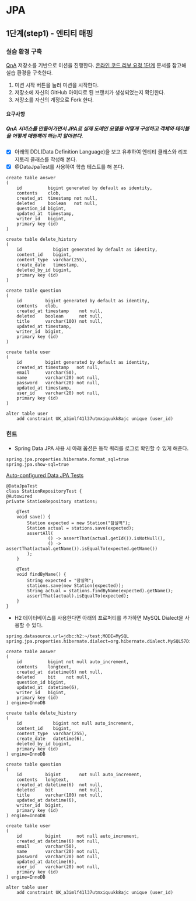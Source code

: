 # JPA

## 1단계(step1) - 엔티티 매핑

### 실습 환경 구축
[QnA](https://github.com/next-step/jwp-qna) 저장소를 기반으로 미션을 진행한다. [온라인 코드 리뷰 요청 1단계](https://github.com/next-step/nextstep-docs/blob/master/codereview/review-step1.md) 문서를 참고해 실습 환경을 구축한다.
1. 미션 시작 버튼을 눌러 미션을 시작한다.
2. 저장소에 자신의 GitHub 아이디로 된 브랜치가 생성되었는지 확인한다.
3. 저장소를 자신의 계정으로 Fork 한다.



#### 요구사항
##### QnA 서비스를 만들어가면서 JPA로 실제 도메인 모델을 어떻게 구성하고 객체와 테이블을 어떻게 매핑해야 하는지 알아본다.
- [x] 아래의 DDL(Data Definition Language)을 보고 유추하여 엔티티 클래스와 리포지토리 클래스를 작성해 본다.
- [x] @DataJpaTest를 사용하여 학습 테스트를 해 본다.

```
create table answer
(
    id          bigint generated by default as identity,
    contents    clob,
    created_at  timestamp not null,
    deleted     boolean   not null,
    question_id bigint,
    updated_at  timestamp,
    writer_id   bigint,
    primary key (id)
)
```
```
create table delete_history
(
    id            bigint generated by default as identity,
    content_id    bigint,
    content_type  varchar(255),
    create_date   timestamp,
    deleted_by_id bigint,
    primary key (id)
)
```
```
create table question
(
    id         bigint generated by default as identity,
    contents   clob,
    created_at timestamp    not null,
    deleted    boolean      not null,
    title      varchar(100) not null,
    updated_at timestamp,
    writer_id  bigint,
    primary key (id)
)
```
```
create table user
(
    id         bigint generated by default as identity,
    created_at timestamp   not null,
    email      varchar(50),
    name       varchar(20) not null,
    password   varchar(20) not null,
    updated_at timestamp,
    user_id    varchar(20) not null,
    primary key (id)
)

alter table user
    add constraint UK_a3imlf41l37utmxiquukk8ajc unique (user_id)
```

### 힌트
-  Spring Data JPA 사용 시 아래 옵션은 동작 쿼리를 로그로 확인할 수 있게 해준다.
```
spring.jpa.properties.hibernate.format_sql=true
spring.jpa.show-sql=true
```

[Auto-configured Data JPA Tests](https://docs.spring.io/spring-boot/docs/current/reference/htmlsingle/#features.testing.spring-boot-applications.autoconfigured-spring-data-jpa)

```
@DataJpaTest
class StationRepositoryTest {
@Autowired
private StationRepository stations;

    @Test
    void save() {
        Station expected = new Station("잠실역");
        Station actual = stations.save(expected);
        assertAll(
                () -> assertThat(actual.getId()).isNotNull(),
                () -> assertThat(actual.getName()).isEqualTo(expected.getName())
        );
    }

    @Test
    void findByName() {
        String expected = "잠실역";
        stations.save(new Station(expected));
        String actual = stations.findByName(expected).getName();
        assertThat(actual).isEqualTo(expected);
    }
}
```
- H2 데이터베이스를 사용한다면 아래의 프로퍼티를 추가하면 MySQL Dialect을 사용할 수 있다.
```
spring.datasource.url=jdbc:h2:~/test;MODE=MySQL
spring.jpa.properties.hibernate.dialect=org.hibernate.dialect.MySQL57Dialect
```
```
create table answer
(
    id          bigint not null auto_increment,
    contents    longtext,
    created_at  datetime(6) not null,
    deleted     bit    not null,
    question_id bigint,
    updated_at  datetime(6),
    writer_id   bigint,
    primary key (id)
) engine=InnoDB

create table delete_history
(
    id            bigint not null auto_increment,
    content_id    bigint,
    content_type  varchar(255),
    create_date   datetime(6),
    deleted_by_id bigint,
    primary key (id)
) engine=InnoDB

create table question
(
    id         bigint       not null auto_increment,
    contents   longtext,
    created_at datetime(6)  not null,
    deleted    bit          not null,
    title      varchar(100) not null,
    updated_at datetime(6),
    writer_id  bigint,
    primary key (id)
) engine=InnoDB

create table user
(
    id         bigint      not null auto_increment,
    created_at datetime(6) not null,
    email      varchar(50),
    name       varchar(20) not null,
    password   varchar(20) not null,
    updated_at datetime(6),
    user_id    varchar(20) not null,
    primary key (id)
) engine=InnoDB

alter table user
    add constraint UK_a3imlf41l37utmxiquukk8ajc unique (user_id)
```